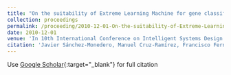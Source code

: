 ```yaml
---
title: "On the suitability of Extreme Learning Machine for gene classification using feature selection"
collection: proceedings
permalink: /proceeding/2010-12-01-On-the-suitability-of-Extreme-Learning-Machine-for-gene-classification-using-feature-selection
date: 2010-12-01
venue: 'In 10th International Conference on Intelligent Systems Design and Applications (ISDA2010)'
citation: 'Javier Sánchez-Monedero, Manuel Cruz-Ramírez, Francisco Fernandez-Navarro, Juan Carlos Fernández, **Pedro Antonio Gutiérrez, **César Hervás-Martínez, &quot;On the suitability of Extreme Learning Machine for gene classification using feature selection.&quot; In 10th International Conference on Intelligent Systems Design and Applications (ISDA2010), 2010, Cairo, Egypt, pp.507-512.'
---
```

Use [Google Scholar](https://scholar.google.com/scholar?q=On+the+suitability+of+Extreme+Learning+Machine+for+gene+classification+using+feature+selection){:target="_blank"} for full citation
